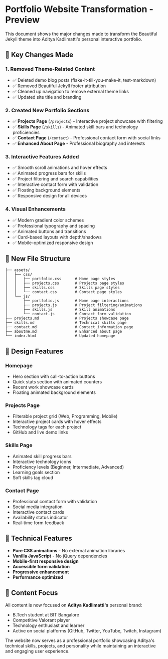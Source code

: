 # Portfolio Website Transformation - Preview

This document shows the major changes made to transform the Beautiful Jekyll theme into Aditya Kadlimatti's personal interactive portfolio.

## 🎯 Key Changes Made

### 1. **Removed Theme-Related Content**
- ✅ Deleted demo blog posts (flake-it-till-you-make-it, test-markdown)
- ✅ Removed Beautiful Jekyll footer attribution
- ✅ Cleaned up navigation to remove external theme links
- ✅ Updated site title and branding

### 2. **Created New Portfolio Sections**
- ✅ **Projects Page** (`/projects`) - Interactive project showcase with filtering
- ✅ **Skills Page** (`/skills`) - Animated skill bars and technology proficiencies  
- ✅ **Contact Page** (`/contact`) - Professional contact form with social links
- ✅ **Enhanced About Page** - Professional biography and interests

### 3. **Interactive Features Added**
- ✅ Smooth scroll animations and hover effects
- ✅ Animated progress bars for skills
- ✅ Project filtering and search capabilities
- ✅ Interactive contact form with validation
- ✅ Floating background elements
- ✅ Responsive design for all devices

### 4. **Visual Enhancements**
- ✅ Modern gradient color schemes
- ✅ Professional typography and spacing
- ✅ Animated buttons and transitions
- ✅ Card-based layouts with depth/shadows
- ✅ Mobile-optimized responsive design

## 📁 New File Structure

```
├── assets/
│   ├── css/
│   │   ├── portfolio.css      # Home page styles
│   │   ├── projects.css       # Projects page styles
│   │   ├── skills.css         # Skills page styles
│   │   └── contact.css        # Contact page styles
│   └── js/
│       ├── portfolio.js       # Home page interactions
│       ├── projects.js        # Project filtering/animations
│       ├── skills.js          # Skill animations
│       └── contact.js         # Contact form validation
├── projects.md                # Projects showcase page
├── skills.md                  # Technical skills page
├── contact.md                 # Contact information page
├── aboutme.md                 # Enhanced about page
└── index.html                 # Updated homepage
```

## 🎨 Design Features

### Homepage
- Hero section with call-to-action buttons
- Quick stats section with animated counters
- Recent work showcase cards
- Floating animated background elements

### Projects Page
- Filterable project grid (Web, Programming, Mobile)
- Interactive project cards with hover effects
- Technology tags for each project
- GitHub and live demo links

### Skills Page  
- Animated skill progress bars
- Interactive technology icons
- Proficiency levels (Beginner, Intermediate, Advanced)
- Learning goals section
- Soft skills tag cloud

### Contact Page
- Professional contact form with validation
- Social media integration
- Interactive contact cards
- Availability status indicator
- Real-time form feedback

## 🚀 Technical Features

- **Pure CSS animations** - No external animation libraries
- **Vanilla JavaScript** - No jQuery dependencies
- **Mobile-first responsive design**
- **Accessible form validation**
- **Progressive enhancement**
- **Performance optimized**

## 🎯 Content Focus

All content is now focused on **Aditya Kadlimatti's** personal brand:
- B.Tech student at BIT Bangalore
- Competitive Valorant player
- Technology enthusiast and learner
- Active on social platforms (GitHub, Twitter, YouTube, Twitch, Instagram)

The website now serves as a professional portfolio showcasing Aditya's technical skills, projects, and personality while maintaining an interactive and engaging user experience.
